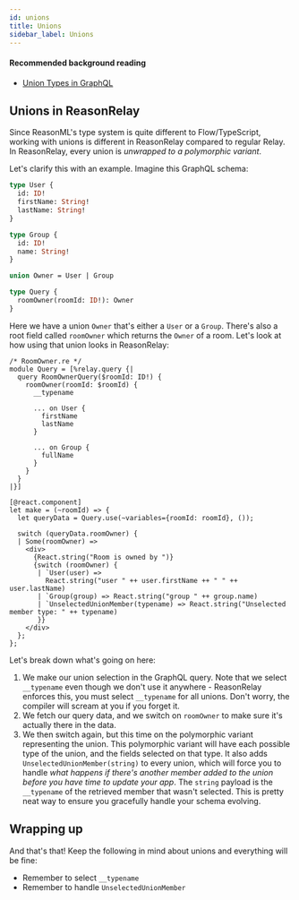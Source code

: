 ```yaml
---
id: unions
title: Unions
sidebar_label: Unions
---
```


#### Recommended background reading

- [Union Types in GraphQL](https://graphql.org/learn/schema/#union-types)

## Unions in ReasonRelay

Since ReasonML's type system is quite different to Flow/TypeScript, working with unions is different in ReasonRelay compared to regular Relay. In ReasonRelay, every union is _unwrapped to a polymorphic variant_.

Let's clarify this with an example. Imagine this GraphQL schema:

```graphql
type User {
  id: ID!
  firstName: String!
  lastName: String!
}

type Group {
  id: ID!
  name: String!
}

union Owner = User | Group

type Query {
  roomOwner(roomId: ID!): Owner
}
```

Here we have a union `Owner` that's either a `User` or a `Group`. There's also a root field called `roomOwner` which returns the `Owner` of a room. Let's look at how using that union looks in ReasonRelay:

```reason
/* RoomOwner.re */
module Query = [%relay.query {|
  query RoomOwnerQuery($roomId: ID!) {
    roomOwner(roomId: $roomId) {
      __typename

      ... on User {
        firstName
        lastName
      }

      ... on Group {
        fullName
      }
    }
  }
|}]

[@react.component]
let make = (~roomId) => {
  let queryData = Query.use(~variables={roomId: roomId}, ());

  switch (queryData.roomOwner) {
  | Some(roomOwner) =>
    <div>
      {React.string("Room is owned by ")}
      {switch (roomOwner) {
       | `User(user) =>
         React.string("user " ++ user.firstName ++ " " ++ user.lastName)
       | `Group(group) => React.string("group " ++ group.name)
       | `UnselectedUnionMember(typename) => React.string("Unselected member type: " ++ typename)
       }}
    </div>
  };
};
```

Let's break down what's going on here:

1. We make our union selection in the GraphQL query. Note that we select `__typename` even though we don't use it anywhere - ReasonRelay enforces this, you must select `__typename` for all unions. Don't worry, the compiler will scream at you if you forget it.
2. We fetch our query data, and we switch on `roomOwner` to make sure it's actually there in the data.
3. We then switch again, but this time on the polymorphic variant representing the union. This polymorphic variant will have each possible type of the union, and the fields selected on that type. It also adds `UnselectedUnionMember(string)` to every union, which will force you to handle _what happens if there's another member added to the union before you have time to update your app_. The `string` payload is the `__typename` of the retrieved member that wasn't selected. This is pretty neat way to ensure you gracefully handle your schema evolving.

## Wrapping up

And that's that! Keep the following in mind about unions and everything will be fine:

- Remember to select `__typename`
- Remember to handle `UnselectedUnionMember`
